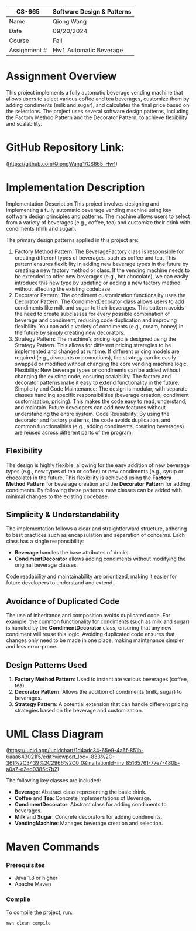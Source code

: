| CS-665       | Software Design & Patterns |
|--------------|----------------------------|
| Name         | Qiong Wang                 |
| Date         | 09/20/2024                 |
| Course       | Fall                       |
| Assignment # | Hw1 Automatic Beverage     |

# Assignment Overview
This project implements a fully automatic beverage vending machine that allows users to select various coffee and tea beverages, customize them by adding condiments (milk and sugar), and calculates the final price based on the selections. The project uses several software design patterns, including the Factory Method Pattern and the Decorator Pattern, to achieve flexibility and scalability.

# GitHub Repository Link:
(https://github.com/QiongWang1/CS665_Hw1)

# Implementation Description
Implementation Description
This project involves designing and implementing a fully automatic beverage vending machine using key software design principles and patterns. The machine allows users to select from a variety of beverages (e.g., coffee, tea) and customize their drink with condiments (milk and sugar).

The primary design patterns applied in this project are:
1. Factory Method Pattern:
   The BeverageFactory class is responsible for creating different types of beverages, such as coffee and tea. This pattern ensures flexibility in adding new beverage types in the future by creating a new factory method or class. If the vending machine needs to be extended to offer new beverages (e.g., hot chocolate), we can easily introduce this new type by updating or adding a new factory method without affecting the existing codebase.
2. Decorator Pattern:
   The condiment customization functionality uses the Decorator Pattern. The CondimentDecorator class allows users to add condiments like milk and sugar to their beverages. This pattern avoids the need to create subclasses for every possible combination of beverage and condiment, reducing code duplication and improving flexibility. You can add a variety of condiments (e.g., cream, honey) in the future by simply creating new decorators.
3. Strategy Pattern:
   The machine’s pricing logic is designed using the Strategy Pattern. This allows for different pricing strategies to be implemented and changed at runtime. If different pricing models are required (e.g., discounts or promotions), the strategy can be easily swapped or modified without changing the core vending machine logic.
   Flexibility:
   New beverage types or condiments can be added without changing the existing code, ensuring scalability. The factory and decorator patterns make it easy to extend functionality in the future.
   Simplicity and Code Maintenance:
   The design is modular, with separate classes handling specific responsibilities (beverage creation, condiment customization, pricing). This makes the code easy to read, understand, and maintain. Future developers can add new features without understanding the entire system.
   Code Reusability:
   By using the decorator and factory patterns, the code avoids duplication, and common functionalities (e.g., adding condiments, creating beverages) are reused across different parts of the program.

## Flexibility
The design is highly flexible, allowing for the easy addition of new beverage types (e.g., new types of tea or coffee) or new condiments (e.g., syrup or chocolate) in the future. This flexibility is achieved using the **Factory Method Pattern** for beverage creation and the **Decorator Pattern** for adding condiments. By following these patterns, new classes can be added with minimal changes to the existing codebase.

## Simplicity & Understandability
The implementation follows a clear and straightforward structure, adhering to best practices such as encapsulation and separation of concerns. Each class has a single responsibility:
- **Beverage** handles the base attributes of drinks.
- **CondimentDecorator** allows adding condiments without modifying the original beverage classes.

Code readability and maintainability are prioritized, making it easier for future developers to understand and extend.

## Avoidance of Duplicated Code
The use of inheritance and composition avoids duplicated code. For example, the common functionality for condiments (such as milk and sugar) is handled by the **CondimentDecorator** class, ensuring that any new condiment will reuse this logic. Avoiding duplicated code ensures that changes only need to be made in one place, making maintenance simpler and less error-prone.

## Design Patterns Used
1. **Factory Method Pattern**: Used to instantiate various beverages (coffee, tea).
2. **Decorator Pattern**: Allows the addition of condiments (milk, sugar) to beverages.
3. **Strategy Pattern**: A potential extension that can handle different pricing strategies based on the beverage and customization.

# UML Class Diagram
(https://lucid.app/lucidchart/1d4adc34-65e9-4a6f-851b-6aaa643021f5/edit?viewport_loc=-833%2C-361%2C3439%2C2966%2C0_0&invitationId=inv_85165761-77e7-480b-a0a7-e2ed0385c7b2)

The following key classes are included:
- **Beverage**: Abstract class representing the basic drink.
- **Coffee** and **Tea**: Concrete implementations of Beverage.
- **CondimentDecorator**: Abstract class for adding condiments to beverages.
- **Milk** and **Sugar**: Concrete decorators for adding condiments.
- **VendingMachine**: Manages beverage creation and selection.

# Maven Commands

### Prerequisites
- Java 1.8 or higher
- Apache Maven

### Compile
To compile the project, run:
```bash
mvn clean compile
